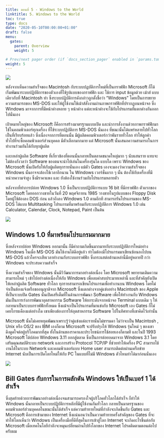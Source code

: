 ```yaml
---
title: ตอนที่ 5 - Windows​ to the World
linktitle: 5. Windows​ to the World
toc: true
type: docs
date: "2020-05-10T00:00:00+01:00"
draft: false
menu:
  gates:
    parent: Overview
    weight: 5

# Prev/next pager order (if `docs_section_pager` enabled in `params.toml`)
weight: 5
---
```


![](https://t0.blockdit.com/photos/2019/09/5d7a7fdfca05cd0a642d75e6_800x0xcover_YDjQUN8J.jpg)

หลังจากเห็นความสำเร็จของ Macintosh กับระบบปฏบัติการใหม่ที่เป็นกราฟฟิก Microsoft ก็ได้เริ่มพัฒนาระบบปฏิบัติการของตัวเองที่ใช้รูปแบบของกราฟฟิก และ ใช้การ input ข้อมูลด้วย เม้าส์ แบบเดียวกับที่ Macintosh ทำ ซึ่งระบบปฏิบัติการดังกล่าวถูกตั้งชื่อว่า “Windows” โดยเป็นการขยายความสามารถของ MS-DOS และให้ผู้ใช้งานใช้เม้าส์สั่งงานผ่านภาพกราฟฟิกที่ปรากฏบนหน้าจอ ซึ่ง Windows มาจากการที่มีหน้าต่างหลาย ๆ หน้าต่าง แต่ละหน้าต่างจะใช้กับโปรแกรมที่แตกต่างกันออกไปนั่นเอง

เป้าหมายใหญ่ของ Microsoft ก็คือการสร้างมาตรฐานแบบเปิด และนำการสั่งงานด้วยภาพกราฟฟิกมาใช้ในคอมพิวเตอร์ทุกเครื่อง ที่ใช้ระบบปฏิบัติการ MS-DOS นั่นเอง ที่ขณะนั้นได้แพร่หลายไปทั่วโลกเป็นที่เรียบร้อยแล้ว 
ซึ่งเนื่องจากการที่ตอนนั้น มีผู้ผลิตคอมพิวเตอร์กว่าพันรายทั่วโลก ทำให้ลูกค้าทั่วไปที่จะซื้อคอมพิวเตอร์ส่วนบุคคล มีตัวเลือกมากมาย แต่ Microsoft นั้นเสนอความสามารถในการทำงานร่วมกันได้กับทุกผู้ผลิต

และเหล่าผู้ผลิต Software ที่เกี่ยวข้องที่ตอนนั้นกลายเป็นตลาดขนาดใหญ่มาก ๆ นับแสนราย แทบจะไม่ต้องกังวลว่า Software ของตนจะนำไปเล่นในเครื่องรุ่นใด แบบใด เพราะ Windows ของ Microsoft นั้นเปิดรับให้กับผู้ผลิตทุกรายนั่นเอง แม้ตัว Gates เองจะมองว่าความสำเร็จของ Windows นั้นอาจจะต้องใช้เวลาอีกนาน ใน Windows เวอร์ชั่นแรก ๆ นั้น ต้องใช้กับเครื่องที่มีหน่วยความจำสูง ซึ่งมีราคาแพง และ ยังต้องใช้งานร่วมกับโปรแกรมหลายตัว

หลังจากที่ทำการปล่อย Windows 1.0 ซึ่งเป็นระบบปฏิบัติการแบบ 16 bit ที่มีกราฟฟิก ตัวแรกของ Microsoft โดยออกวางขายในวันที่ 20 พฤศจิกายน 1985 วางขายในรูปแบบของ Floppy Disk โดยผู้ใช้ต้องลง DOS ก่อน แล้วถึงลง Windows 1.0 ตามอีกที สามารถรันโปรแกรมของ MS-DOS ได้แบบ Multitasking โปรแกรมที่มาพร้อมกับระบบปฏิบัติการ Windows 1.0 เช่น Calculator, Calendar, Clock, Notepad, Paint เป็นต้น

![](https://t0.blockdit.com/photos/2019/09/5d7a80131784372c64ffafd5_800x0xcover_QpsBfKC9.jpg)

## Windows 1.0 ที่มาพร้อมโปรแกรมมากมาย

ซึ่งหลังจากปล่อย Windows ออกมานั้น ก็มีคำถามเกิดขึ้นมากมายกับระบบปฏิบัติการใหม่อย่าง Windows ในเมื่อ MS-DOS มันใช้งานได้ดีอยู่แล้ว ทำไมต้องมีโปรแกรมมาเขียนซ้อนลงไปบน MS-DOS แล้วใครจะเสียเวลาทำงานกับระบบกราฟฟิก ซึ่งกระแสต่อต้านเหล่านี้มีอยู่หลายปี กว่า Windows จะประสบความสำเร็จ

ซึ่งความสำเร็จของ Windows นั้นมีวิวัฒนาการมาอย่างต่อเนื่อง โดย Microsoft พยายามเติมความสามารถใหม่ ๆ เข้าไปอย่างต่อเนื่องให้กับ Windows เพื่อลบคำสบประมาทเหล่านี้ และที่สำคัญยังเปิดให้เหล่าผู้ผลิต Software ทั่วโลก ทุกรายสามารถเขียนโปรแกรมเพื่อทำงานบน Windows โดยไม่จำเป็นต้องแจ้งหรือขออนุญาติจาก Microsoft ซึ่งแตกต่างจากคู่แข่งอย่าง Macintosh ของ Apple ที่เป็นระบบปิด Gates นั้นเปิดเสรีเต็มที่ในด้านการพัฒนา Software เพื่อให้ทำงานกับ Windows มันเป็นการเร่งการพัฒนาอุตสาหกรรม Software ให้ยกระดับจากหน้าจอ Terminal แบบเดิม ๆ ให้กลายมาเป็นระบบกราฟฟิกทั้งหมด ซึ่งแม้จะเป็นโปรแกรมที่มาแข่งกับ Microsoft เอง Gates ก็ไม่เคยโกรธเคืองแต่อย่างใด เขาเพียงต้องการให้อุตสาหกรรม Software ไปในทิศทางที่เขาคิดไว้เท่านั้น

Microsoft นั้นไม่เคยหยุดพัฒนาเพราะรู้ว่าคู่แข่งแต่ละรายนั้นไม่ธรรมดา ไม่ว่าจะเป็น Macintosh , Unix หรือ OS/2 ของ IBM เองก็ตาม Microsoft จะปรับปรุงให้ Windows รุ่นใหม่ ๆ ของเขาดึงดูดใจต่อผู้บริโภคมากที่สุด ทั้งในด้านของราคาและประโยชน์การใช้สอยเองก็ตามที และในปี 1993 Microsoft ได้ปล่อย Windows 3.11 ออกสู่ตลาด ซึ่งเป็นการต่อยอดมาจาก Windows 3.1 โดยเสริมคุณสมบัติระบบ network และการสร้าง Protocol TCP/IP ที่ช่วยทำให้เครื่อง PC สามารถใช้งานได้ในระบบ Network และคอมพิวเตอร์แบบ Home user สามารถติดต่อผ่านเครือข่าย Internet นับเป็นการเปิดโลกใหม่ให้กับ PC ในแบบที่ไม่มี Windows ตัวไหนทำได้มาก่อนนั่นเอง

![](https://t0.blockdit.com/photos/2019/09/5d7a8051ca05cd0a642dd41d_800x0xcover_i7E1ZUYX.jpg)

## Bill Gates กับการในการผลักดัน Windows ให้เป็นเบอร์ 1 ได้สำเร็จ

ซึ่งสุดท้ายด้วยการพัฒนาอย่างต่อเนื่องจนสามารถครองใจผู้บริโภคทั่วโลกได้สำเร็จ ก็ทำให้ Windows นั้นกลายเป็นระบบปฏิบัติการหลักที่มีผู้ใช้งานกันทั่วโลก กลายเป็นมาตรฐานของคอมพิวเตอร์ส่วนบุคคลในขณะนั้นได้สำเร็จ แต่ความท้าทายใหม่ที่กำลังจะเกิดขึ้นกับ Gates และ Microsoft คือการเข้ามาของ Internet ซึ่งแน่นอนว่าเป็นความท้าทายครั้งสำคัญของ Gates ที่จะทำให้โลกเห็นว่า Windows เป็นเครื่องมือที่ดีที่สุดในการเข้าสู่โลก Internet จะเกิดอะไรขึ้นต่อกับ Microsoft เมื่อเทคโนโลยีกำลังจะหมุนเปลี่ยนผ่านไปยังโลกของ Internet โปรดติดตามตอนต่อไปครับผม

